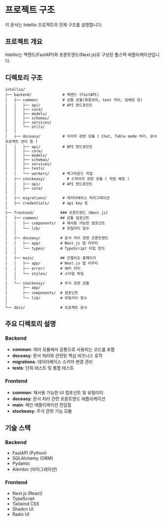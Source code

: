 # 프로젝트 구조

이 문서는 Intellio 프로젝트의 전체 구조를 설명합니다.

## 프로젝트 개요

Intellio는 백엔드(FastAPI)와 프론트엔드(Next.js)로 구성된 풀스택 애플리케이션입니다.

## 디렉토리 구조

```
intellio/
├── backend/              # 백엔드 (FastAPI) 
│   ├── common/           # 공통 모듈(회원관리, text 처리, 임베딩 등)
│   │   ├── api/          # API 엔드포인트
│   │   ├── core/         
│   │   ├── models/       
│   │   ├── schemas/      
│   │   ├── services/     
│   │   └── utils/        
│   │
│   ├── doceasy/          # 닥이지 관련 모듈 ( Chat, Table mode 처리, 문서 프로젝트 관리 등 )
│   │   ├── api/          # API 엔드포인트
│   │   ├── core/         
│   │   ├── models/       
│   │   ├── schemas/      
│   │   ├── services/     
│   │   ├── tests/        
│   │   └── workers/      # 백그라운드 작업
│   ├── stockeasy/          # 스탁이지 관련 모듈 ( 작업 예정 )
│   │   ├── api/          # API 엔드포인트
│   │   ├── core/         
│   │
│   ├── migrations/       # 데이터베이스 마이그레이션
│   ├── credentials/      # api key 등
│
├── frontend/            ### 프론트엔드 (Next.js)
│   ├── common/          ## 공통 컴포넌트
│   │   ├── components/   # 재사용 가능한 컴포넌트
│   │   └── lib/          # 유틸리티 함수
│   │
│   ├── doceasy/         # 문서 처리 관련 프론트엔드
│   │   ├── app/         # Next.js 앱 라우터
│   │   └── types/       # TypeScript 타입 정의
│   │
│   ├── main/            ## 인텔리오 홈페이지
│   │   ├── app/         # Next.js 앱 라우터
│   │   ├── error/       # 에러 처리
│   │   └── styles/      # 스타일 파일
│   │
│   └── stockeasy/       # 주식 관련 모듈
│       ├── app/         
│       ├── components/  # 컴포넌트
│       └── lib/         # 유틸리티 함수
│
└── docs/                # 프로젝트 문서
```

## 주요 디렉토리 설명

### Backend

- **common**: 여러 모듈에서 공통으로 사용되는 코드를 포함
- **doceasy**: 문서 처리와 관련된 핵심 비즈니스 로직
- **migrations**: 데이터베이스 스키마 변경 관리
- **tests**: 단위 테스트 및 통합 테스트

### Frontend

- **common**: 재사용 가능한 UI 컴포넌트 및 유틸리티
- **doceasy**: 문서 처리 관련 프론트엔드 애플리케이션
- **main**: 메인 애플리케이션 진입점
- **stockeasy**: 주식 관련 기능 모듈

## 기술 스택

### Backend
- FastAPI (Python)
- SQLAlchemy (ORM)
- Pydantic
- Alembic (마이그레이션)

### Frontend
- Next.js (React)
- TypeScript
- Tailwind CSS
- Shadcn UI
- Radix UI
